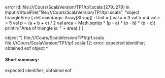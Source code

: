 error id: file://<WORKSPACE>/Cours/ScalaVersion/TP1/tp1.scala:[279..279) in Input.VirtualFile("file://<WORKSPACE>/Cours/ScalaVersion/TP1/tp1.scala", "object triangleArea {
    def main(args: Array[String]) : Unit = {
        val a = 3
        val b = 4
        val c = 5
        val p = (a + b + c) / 2
        val area = Math.sqrt(p * (p - a) * (p - b) * (p - c))
        println("Area of triangle is: " + area)
    }
}

object ")
file://<WORKSPACE>/Cours/ScalaVersion/TP1/tp1.scala
file://<WORKSPACE>/Cours/ScalaVersion/TP1/tp1.scala:12: error: expected identifier; obtained eof
object 
       ^
#### Short summary: 

expected identifier; obtained eof